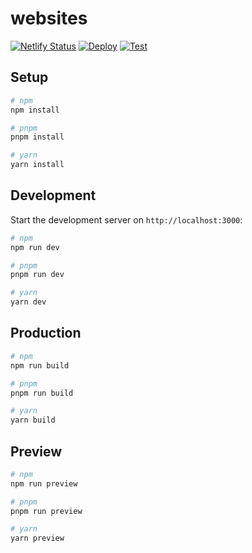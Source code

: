 # websites

[![Netlify Status](https://api.netlify.com/api/v1/badges/2e2693d7-a054-433a-ad0a-aa764bb4df96/deploy-status)](https://app.netlify.com/sites/brago-websites/deploys)
[![Deploy](https://github.com/brago-inc/websites/actions/workflows/deploy.yml/badge.svg)](https://github.com/brago-inc/websites/actions/workflows/deploy.yml)
[![Test](https://github.com/brago-inc/websites/actions/workflows/test.yml/badge.svg)](https://github.com/brago-inc/websites/actions/workflows/test.yml)

## Setup

```bash
# npm
npm install

# pnpm
pnpm install

# yarn
yarn install
```

## Development

Start the development server on `http://localhost:3000`:

```bash
# npm
npm run dev

# pnpm
pnpm run dev

# yarn
yarn dev
```

## Production

```bash
# npm
npm run build

# pnpm
pnpm run build

# yarn
yarn build
```

## Preview

```bash
# npm
npm run preview

# pnpm
pnpm run preview

# yarn
yarn preview
```
